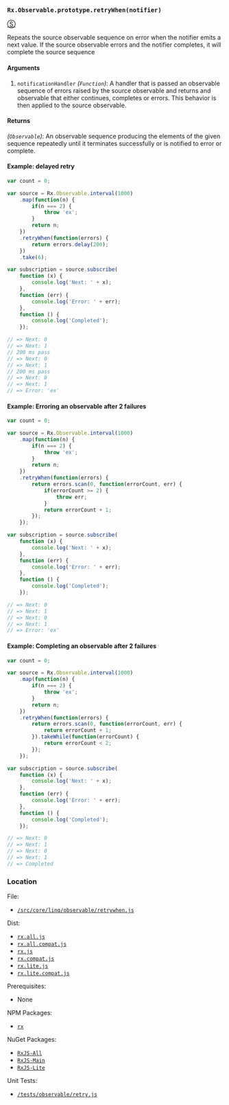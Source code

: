 ### `Rx.Observable.prototype.retryWhen(notifier)`
[&#x24C8;](https://github.com/Reactive-Extensions/RxJS/blob/master/src/core/linq/observable/retrywhen.js "View in source")

Repeats the source observable sequence on error when the notifier emits a next value. If the source observable errors and the notifier completes, it will complete the source sequence

#### Arguments
1. `notificationHandler` *(`Function`)*: A handler that is passed an observable sequence of errors raised by the source observable and returns
and observable that either continues, completes or errors. This behavior is then applied to the source observable.

#### Returns
*(`Observable`)*: An observable sequence producing the elements of the given sequence repeatedly until it terminates successfully or is notified to error or complete.

#### Example: delayed retry
```js
var count = 0;

var source = Rx.Observable.interval(1000)
    .map(function(n) {
        if(n === 2) {
            throw 'ex';
        }
        return n;
    })
    .retryWhen(function(errors) {
        return errors.delay(200);
    })
    .take(6);

var subscription = source.subscribe(
    function (x) {
        console.log('Next: ' + x);
    },
    function (err) {
        console.log('Error: ' + err);
    },
    function () {
        console.log('Completed');
    });

// => Next: 0
// => Next: 1
// 200 ms pass
// => Next: 0
// => Next: 1
// 200 ms pass
// => Next: 0
// => Next: 1
// => Error: 'ex'
```

#### Example: Erroring an observable after 2 failures
```js
var count = 0;

var source = Rx.Observable.interval(1000)
    .map(function(n) {
        if(n === 2) {
            throw 'ex';
        }
        return n;
    })
    .retryWhen(function(errors) {
        return errors.scan(0, function(errorCount, err) {
            if(errorCount >= 2) {
                throw err;
            }
            return errorCount + 1;
        });
    });

var subscription = source.subscribe(
    function (x) {
        console.log('Next: ' + x);
    },
    function (err) {
        console.log('Error: ' + err);
    },
    function () {
        console.log('Completed');
    });

// => Next: 0
// => Next: 1
// => Next: 0
// => Next: 1
// => Error: 'ex'
```

#### Example: Completing an observable after 2 failures
```js
var count = 0;

var source = Rx.Observable.interval(1000)
    .map(function(n) {
        if(n === 2) {
            throw 'ex';
        }
        return n;
    })
    .retryWhen(function(errors) {
        return errors.scan(0, function(errorCount, err) {
            return errorCount + 1;
        }).takeWhile(function(errorCount) {
            return errorCount < 2;
        });
    });

var subscription = source.subscribe(
    function (x) {
        console.log('Next: ' + x);
    },
    function (err) {
        console.log('Error: ' + err);
    },
    function () {
        console.log('Completed');
    });

// => Next: 0
// => Next: 1
// => Next: 0
// => Next: 1
// => Completed
```

### Location

File:
- [`/src/core/linq/observable/retrywhen.js`](https://github.com/Reactive-Extensions/RxJS/blob/master/src/core/linq/observable/retry.js)

Dist:
- [`rx.all.js`](https://github.com/Reactive-Extensions/RxJS/blob/master/dist/rx.all.js)
- [`rx.all.compat.js`](https://github.com/Reactive-Extensions/RxJS/blob/master/dist/rx.all.compat.js)
- [`rx.js`](https://github.com/Reactive-Extensions/RxJS/blob/master/dist/rx.js)
- [`rx.compat.js`](https://github.com/Reactive-Extensions/RxJS/blob/master/dist/rx.compat.js)
- [`rx.lite.js`](https://github.com/Reactive-Extensions/RxJS/blob/master/dist/rx.lite.js)
- [`rx.lite.compat.js`](https://github.com/Reactive-Extensions/RxJS/blob/master/dist/rx.lite.compat.js)

Prerequisites:
- None

NPM Packages:
- [`rx`](https://www.npmjs.org/package/rx)

NuGet Packages:
- [`RxJS-All`](http://www.nuget.org/packages/RxJS-All/)
- [`RxJS-Main`](http://www.nuget.org/packages/RxJS-Main/)
- [`RxJS-Lite`](http://www.nuget.org/packages/RxJS-Lite/)

Unit Tests:
- [`/tests/observable/retry.js`](https://github.com/Reactive-Extensions/RxJS/blob/master/tests/observable/retry.js)
